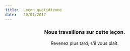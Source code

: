 ```yaml
---
title:  Leçon quotidienne
date:   20/01/2017
---
```


### <center>Nous travaillons sur cette leçon.</center>
<center>Revenez plus tard, s'il vous plaît.</center>